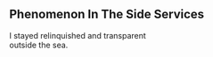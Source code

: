 Phenomenon In The Side Services
-------------------------------
I stayed relinquished and transparent  
outside the sea.  

